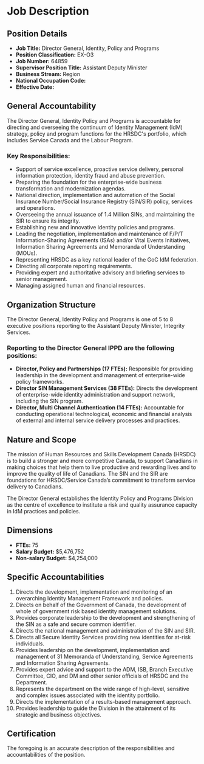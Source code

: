 # Job Description

## Position Details

*   **Job Title:** Director General, Identity, Policy and Programs
*   **Position Classification:** EX-O3
*   **Job Number:** 64859
*   **Supervisor Position Title:** Assistant Deputy Minister
*   **Business Stream:** Region
*   **National Occupation Code:** 
*   **Effective Date:** 

## General Accountability

The Director General, Identity Policy and Programs is accountable for directing and overseeing the continuum of Identity Management (IdM) strategy, policy and program functions for the HRSDC's portfolio, which includes Service Canada and the Labour Program.

### Key Responsibilities:

*   Support of service excellence, proactive service delivery, personal information protection, identity fraud and abuse prevention.
*   Preparing the foundation for the enterprise-wide business transformation and modernization agendas.
*   National direction, implementation and automation of the Social Insurance Number/Social Insurance Registry (SIN/SIR) policy, services and operations.
*   Overseeing the annual issuance of 1.4 Million SINs, and maintaining the SIR to ensure its integrity.
*   Establishing new and innovative identity policies and programs.
*   Leading the negotiation, implementation and maintenance of F/P/T Information-Sharing Agreements (ISAs) and/or Vital Events Initiatives, Information Sharing Agreements and Memoranda of Understanding (MOUs).
*   Representing HRSDC as a key national leader of the GoC IdM federation.
*   Directing all corporate reporting requirements.
*   Providing expert and authoritative advisory and briefing services to senior management.
*   Managing assigned human and financial resources.

## Organization Structure

The Director General, Identity Policy and Programs is one of 5 to 8 executive positions reporting to the Assistant Deputy Minister, Integrity Services.

### Reporting to the Director General IPPD are the following positions:

*   **Director, Policy and Partnerships (17 FTEs):** Responsible for providing leadership in the development and management of enterprise-wide policy frameworks.
*   **Director SIN Management Services (38 FTEs):** Directs the development of enterprise-wide identity administration and support network, including the SIN program.
*   **Director, Multi Channel Authentication (14 FTEs):** Accountable for conducting operational technological, economic and financial analysis of external and internal service delivery processes and practices.

## Nature and Scope

The mission of Human Resources and Skills Development Canada (HRSDC) is to build a stronger and more competitive Canada, to support Canadians in making choices that help them to live productive and rewarding lives and to improve the quality of life of Canadians. The SIN and the SIR are foundations for HRSDC/Service Canada’s commitment to transform service delivery to Canadians.

The Director General establishes the Identity Policy and Programs Division as the centre of excellence to institute a risk and quality assurance capacity in IdM practices and policies.

## Dimensions

*   **FTEs:** 75
*   **Salary Budget:** $5,476,752
*   **Non-salary Budget:** $4,254,000

## Specific Accountabilities

1.  Directs the development, implementation and monitoring of an overarching Identity Management Framework and policies.
2.  Directs on behalf of the Government of Canada, the development of whole of government risk based identity management solutions.
3.  Provides corporate leadership to the development and strengthening of the SIN as a safe and secure common identifier.
4.  Directs the national management and administration of the SIN and SIR.
5.  Directs all Secure Identity Services providing new identities for at-risk individuals.
6.  Provides leadership on the development, implementation and management of 31 Memoranda of Understanding, Service Agreements and Information Sharing Agreements.
7.  Provides expert advice and support to the ADM, ISB, Branch Executive Committee, CIO, and DM and other senior officials of HRSDC and the Department.
8.  Represents the department on the wide range of high-level, sensitive and complex issues associated with the identity portfolio.
9.  Directs the implementation of a results-based management approach.
10. Provides leadership to guide the Division in the attainment of its strategic and business objectives.

## Certification

The foregoing is an accurate description of the responsibilities and accountabilities of the position.

